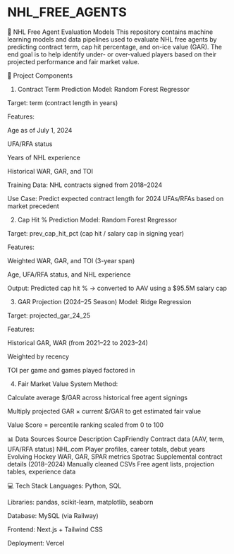 # NHL_FREE_AGENTS
🏒 NHL Free Agent Evaluation Models
This repository contains machine learning models and data pipelines used to evaluate NHL free agents by predicting contract term, cap hit percentage, and on-ice value (GAR). The end goal is to help identify under- or over-valued players based on their projected performance and fair market value.

🔧 Project Components
1. Contract Term Prediction
Model: Random Forest Regressor

Target: term (contract length in years)

Features:

Age as of July 1, 2024

UFA/RFA status

Years of NHL experience

Historical WAR, GAR, and TOI

Training Data: NHL contracts signed from 2018–2024

Use Case: Predict expected contract length for 2024 UFAs/RFAs based on market precedent

2. Cap Hit % Prediction
Model: Random Forest Regressor

Target: prev_cap_hit_pct (cap hit / salary cap in signing year)

Features:

Weighted WAR, GAR, and TOI (3-year span)

Age, UFA/RFA status, and NHL experience

Output: Predicted cap hit % → converted to AAV using a $95.5M salary cap

3. GAR Projection (2024–25 Season)
Model: Ridge Regression

Target: projected_gar_24_25

Features:

Historical GAR, WAR (from 2021–22 to 2023–24)

Weighted by recency

TOI per game and games played factored in

4. Fair Market Value System
Method:

Calculate average $/GAR across historical free agent signings

Multiply projected GAR × current $/GAR to get estimated fair value

Value Score = percentile ranking scaled from 0 to 100

📊 Data Sources
Source	Description
CapFriendly	Contract data (AAV, term, UFA/RFA status)
NHL.com	Player profiles, career totals, debut years
Evolving Hockey	WAR, GAR, SPAR metrics
Spotrac	Supplemental contract details (2018–2024)
Manually cleaned CSVs	Free agent lists, projection tables, experience data

💻 Tech Stack
Languages: Python, SQL

Libraries: pandas, scikit-learn, matplotlib, seaborn

Database: MySQL (via Railway)

Frontend: Next.js + Tailwind CSS

Deployment: Vercel

